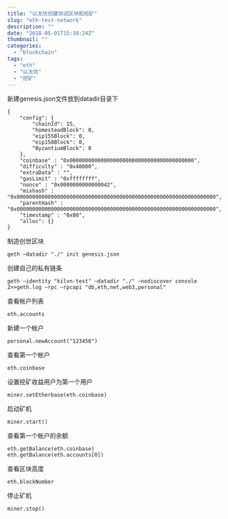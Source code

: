 ```yaml
---
title: "以太坊创建测试区块和挖矿"
slug: "eth-test-network"
description: ""
date: "2018-05-01T15:38:24Z"
thumbnail: ""
categories:
  - "blockchain"
tags:
  - "eth"
  - "以太坊"
  - "挖矿"
---
```

新建genesis.json文件放到datadir目录下

	{
		"config": {
			"chainId": 15,
			"homesteadBlock": 0,
			"eip155Block": 0,
			"eip158Block": 0,
			"ByzantiumBlock": 0
		},
		"coinbase" : "0x0000000000000000000000000000000000000000",
		"difficulty" : "0x40000",
		"extraData" : "",
		"gasLimit" : "0xffffffff",
		"nonce" : "0x0000000000000042",
		"mixhash" : "0x0000000000000000000000000000000000000000000000000000000000000000",
		"parentHash" : "0x0000000000000000000000000000000000000000000000000000000000000000",
		"timestamp" : "0x00",
		"alloc": {}
	}

制造创世区块

	geth –datadir "./" init genesis.json

创建自己的私有链条

	geth –identity "kilvn-test" –datadir "./" –nodiscover console 2>>geth.log –rpc –rpcapi "db,eth,net,web3,personal"

查看帐户列表

	eth.accounts

新建一个帐户

	personal.newAccount("123456")

查看第一个帐户

	eth.coinbase

设置挖矿收益用户为第一个用户

	miner.setEtherbase(eth.coinbase)

启动矿机

	miner.start()

查看第一个帐户的余额

	eth.getBalance(eth.coinbase)
	eth.getBalance(eth.accounts[0])

查看区块高度

	eth.blockNumber

停止矿机

	miner.stop()

